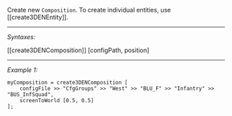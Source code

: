 Create new `Composition`. To create individual entities, use [[create3DENEntity]].


---
*Syntaxes:*

[[create3DENComposition]] [configPath,  position]

---
*Example 1:*

```sqf
myComposition = create3DENComposition [
	configFile >> "CfgGroups" >> "West" >> "BLU_F" >> "Infantry" >> "BUS_InfSquad",
	screenToWorld [0.5, 0.5]
];
```